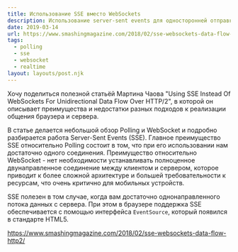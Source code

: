 ```yaml
---
title: Использование SSE вместо WebSockets
description: Использование server-sent events для односторонней отправки данных с использованием HTTP/2
date: 2019-03-14
url: https://www.smashingmagazine.com/2018/02/sse-websockets-data-flow-http2/
tags:
  - polling
  - sse
  - websocket
  - realtime
layout: layouts/post.njk
---
```

Хочу поделиться полезной статьёй Мартина Чаова "Using SSE Instead Of WebSockets For Unidirectional Data Flow Over HTTP/2", в которой он описывает преимущества и недостатки разных подходов к реализации общения браузера и сервера.

В статье делается небольшой обзор Polling и WebSocket и подробно разбирается работа Server-Sent Events (SSE). Главное преимущество SSE относительно Polling состоит в том, что при его использовании нам достаточно одного соединения. Преимущество относительно WebSocket - нет необходимости устанавливать полноценное двунаправленное соединение между клиентом и сервером, которое приводит к более сложной архитектуре и большей требовательности к ресурсам, что очень критично для мобильных устройств.

SSE полезен в том случае, когда вам достаточно однонаправленного потока данных с сервера. При этом в браузере поддержка SSE обеспечивается с помощью интерфейса `EventSource`, который появился в стандарте HTML5.

https://www.smashingmagazine.com/2018/02/sse-websockets-data-flow-http2/ 
